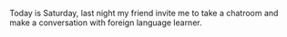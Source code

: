 Today is Saturday, last night my friend invite me to take a chatroom and make a conversation with foreign language learner.